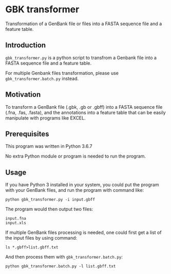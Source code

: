 # GBK transformer
Transformation of a GenBank file or files into a FASTA sequence file and a feature table.

## Introduction

`gbk_transformer.py` is a python script to transfrom a Genbank file into a FASTA sequence file and a feature table.

For multiple Genbank files transformation, please use `gbk_transformer.batch.py` instead.

## Motivation

To transform a GenBank file (.gbk, .gb or .gbff) into a FASTA sequence file (.fna, .fas, .fasta), and the annotations into a feature table that can be easily manipulate with programs like EXCEL.

## Prerequisites

This program was written in Python 3.6.7

No extra Python module or program is needed to run the program.

## Usage
If you have Python 3 installed in your system, you could put the program with your GenBank files, and run the program with command like:

    python gbk_transformer.py -i input.gbff

The program would then output two files: 

    input.fna
    input.xls

If multiple GenBank files processing is needed, one could first get a list of the input files by using command:

    ls *.gbff>list.gbff.txt

And then process them with `gbk_transformer.batch.py`:

    python gbk_transformer.batch.py -l list.gbff.txt
